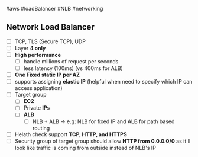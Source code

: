 #aws #loadBalancer #NLB #networking 
## Network Load Balancer
- [ ] TCP, TLS (Secure TCP), UDP
- [ ] Layer **4 only**
- [ ] **High performance**
	- [ ] handle millions of request per seconds
	- [ ] less latency (100ms) (vs 400ms for ALB)
- [ ] **One Fixed static IP per AZ**
- [ ] supports assigning **elastic IP** (helpful when need to specify which IP can access application)
- [ ] Target group
	- [ ] **EC2**
	- [ ] Private **IP**s
	- [ ] **ALB**
		- [ ] NLB + ALB -> e.g: NLB for fixed IP and ALB for path based routing
- [ ] Helath check support **TCP, HTTP, and HTTPS**
- [ ] Security group of target group should allow **HTTP from 0.0.0.0/0** as it'll look like traffic is coming from outside instead of NLB's IP